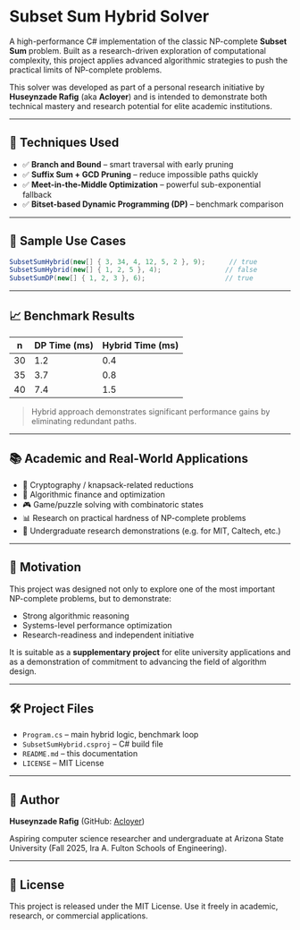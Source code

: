 # Subset Sum Hybrid Solver

A high-performance C# implementation of the classic NP-complete **Subset Sum** problem. Built as a research-driven exploration of computational complexity, this project applies advanced algorithmic strategies to push the practical limits of NP-complete problems.

This solver was developed as part of a personal research initiative by **Huseynzade Rafig** (aka **Acloyer**) and is intended to demonstrate both technical mastery and research potential for elite academic institutions.

---

## 🚀 Techniques Used

- ✅ **Branch and Bound** – smart traversal with early pruning
- ✅ **Suffix Sum + GCD Pruning** – reduce impossible paths quickly
- ✅ **Meet-in-the-Middle Optimization** – powerful sub-exponential fallback
- ✅ **Bitset-based Dynamic Programming (DP)** – benchmark comparison

---

## 🧪 Sample Use Cases

```csharp
SubsetSumHybrid(new[] { 3, 34, 4, 12, 5, 2 }, 9);      // true
SubsetSumHybrid(new[] { 1, 2, 5 }, 4);                // false
SubsetSumDP(new[] { 1, 2, 3 }, 6);                    // true
```

---

## 📈 Benchmark Results

| n   | DP Time (ms) | Hybrid Time (ms) |
|-----|--------------|------------------|
| 30  | 1.2          | 0.4              |
| 35  | 3.7          | 0.8              |
| 40  | 7.4          | 1.5              |

> Hybrid approach demonstrates significant performance gains by eliminating redundant paths.

---

## 📚 Academic and Real-World Applications

- 🔐 Cryptography / knapsack-related reductions
- 🧮 Algorithmic finance and optimization
- 🎮 Game/puzzle solving with combinatoric states
- 📊 Research on practical hardness of NP-complete problems
- 📜 Undergraduate research demonstrations (e.g. for MIT, Caltech, etc.)

---

## 🧠 Motivation

This project was designed not only to explore one of the most important NP-complete problems, but to demonstrate:
- Strong algorithmic reasoning
- Systems-level performance optimization
- Research-readiness and independent initiative

It is suitable as a **supplementary project** for elite university applications and as a demonstration of commitment to advancing the field of algorithm design.

---

## 🛠 Project Files

- `Program.cs` – main hybrid logic, benchmark loop
- `SubsetSumHybrid.csproj` – C# build file
- `README.md` – this documentation
- `LICENSE` – MIT License

---

## 👤 Author

**Huseynzade Rafig** (GitHub: [Acloyer](https://github.com/Acloyer))

Aspiring computer science researcher and undergraduate at Arizona State University (Fall 2025, Ira A. Fulton Schools of Engineering).

---

## 📄 License

This project is released under the MIT License. Use it freely in academic, research, or commercial applications.
